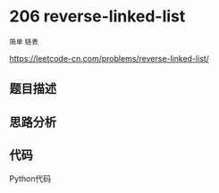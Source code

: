 # 206 reverse-linked-list

`简单` `链表`

https://leetcode-cn.com/problems/reverse-linked-list/



## 题目描述





## 思路分析



## 代码

Python代码

```python

```

